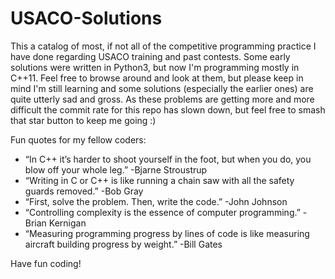 # USACO-Solutions
This a catalog of most, if not all of the competitive programming practice I have done regarding USACO training and past contests. Some early solutions were written in Python3, but now I'm programming mostly in C++11. Feel free to browse around and look at them, but please keep in mind I'm still learning and some solutions (especially the earlier ones) are quite utterly sad and gross. As these problems are getting more and more difficult the commit rate for this repo has slown down, but feel free to smash that star button to keep me going :) 

Fun quotes for my fellow coders:  
- “In C++ it’s harder to shoot yourself in the foot, but when you do, you blow off your whole leg.” -Bjarne Stroustrup
- “Writing in C or C++ is like running a chain saw with all the safety guards removed.” -Bob Gray
- “First, solve the problem. Then, write the code.” -John Johnson
- “Controlling complexity is the essence of computer programming.” -Brian Kernigan
- “Measuring programming progress by lines of code is like measuring aircraft building progress by weight.” -Bill Gates

Have fun coding!
